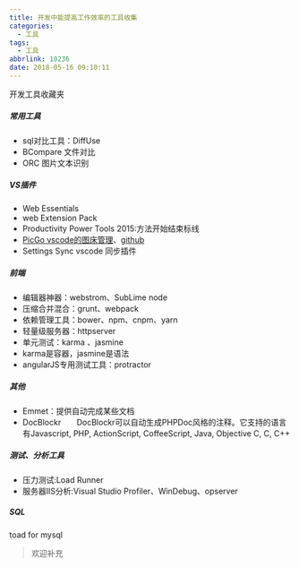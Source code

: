 ```yaml
---
title: 开发中能提高工作效率的工具收集
categories:
  - 工具
tags:
  - 工具
abbrlink: 10236
date: 2018-05-16 09:10:11
---
```


开发工具收藏夹
<!-- more -->

##### 常用工具
* sql对比工具：DiffUse  
* BCompare 文件对比  
* ORC 图片文本识别   

##### VS插件  
* Web Essentials  
* web Extension Pack  
* Productivity Power Tools 2015:方法开始结束标线  
* [PicGo vscode的图床管理](https://picgo.github.io/PicGo-Doc/zh/guide/config.html#github%E5%9B%BE%E5%BA%8A)、[github](http://picgo.github.io)
* Settings Sync vscode 同步插件

##### 前端
* 编辑器神器：webstrom、SubLime node  
* 压缩合并混合：grunt、webpack
* 依赖管理工具：bower、npm、cnpm、yarn
* 轻量级服务器：httpserver  
* 单元测试：karma 、jasmine  
* karma是容器，jasmine是语法  
* angularJS专用测试工具：protractor  

##### 其他
* Emmet：提供自动完成某些文档  
* DocBlockr　　DocBlockr可以自动生成PHPDoc风格的注释。它支持的语言有Javascript, PHP, ActionScript, CoffeeScript, Java, Objective C, C, C++  

##### 测试、分析工具  
* 压力测试:Load Runner  
* 服务器IIS分析:Visual Studio Profiler、WinDebug、opserver  

##### SQL  
toad for mysql

> 欢迎补充